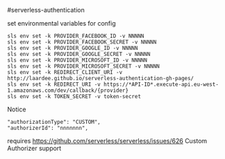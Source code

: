 #serverless-authentication

set environmental variables for config

```
sls env set -k PROVIDER_FACEBOOK_ID -v NNNNN
sls env set -k PROVIDER_FACEBOOK_SECRET -v NNNNN
sls env set -k PROVIDER_GOOGLE_ID -v NNNNN
sls env set -k PROVIDER_GOOGLE_SECRET -v NNNNN
sls env set -k PROVIDER_MICROSOFT_ID -v NNNNN
sls env set -k PROVIDER_MICROSOFT_SECRET -v NNNNN
sls env set -k REDIRECT_CLIENT_URI -v http://laardee.github.io/serverless-authentication-gh-pages/
sls env set -k REDIRECT_URI -v https://*API-ID*.execute-api.eu-west-1.amazonaws.com/dev/callback/{provider}
sls env set -k TOKEN_SECRET -v token-secret
```

Notice
```
"authorizationType": "CUSTOM",
"authorizerId": "nnnnnnn",
```
requires https://github.com/serverless/serverless/issues/626 Custom Authorizer support

